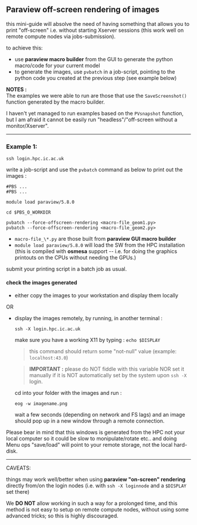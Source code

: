 

## Paraview off-screen rendering of images

this mini-guide will absolve the need of having something that allows you to print "off-screen" i.e. without starting Xserver sessions
(this work well on remote compute nodes via jobs-submission).

to achieve this:  

-  use **paraview macro builder** from the GUI to generate the python macro/code for your current model
- to generate the images, use `pvbatch` in a job-script, pointing to the python code you created at the previous step (see example below)


**NOTES :**   
The examples we were able to run are those that use the `SaveScreenshot()` function generated by the macro builder.  

I haven't yet managed to run examples based on the `PVsnapshot` function, but I am afraid it cannot be easily run "headless"/"off-screen without a monitor/Xserver".  

---

### Example 1:

`ssh login.hpc.ic.ac.uk`

write a job-script and use the `pvbatch` command as below to print out the images :

```
#PBS ...
#PBS ...

module load paraview/5.8.0

cd $PBS_O_WORKDIR

pvbatch --force-offscreen-rendering <macro-file_geom1.py>
pvbatch --force-offscreen-rendering <macro-file_geom2.py>

```

- `macro-file_\*.py` are those built from **paraview GUI macro builder**    
- `module load paraview/5.8.0` will load the SW from the HPC installation (this is compiled with **osmesa** support -- i.e. for doing the graphics printouts on the CPUs without needing the GPUs.)  

submit your printing script in a batch job as usual.


#### check the images generated  


- either copy the images to your workstation and display them locally

OR

- display the images remotely, by running, in another terminal :  

  `ssh -X login.hpc.ic.ac.uk`

  make sure you have a working X11 by typing : `echo $DISPLAY`  
  > this command should return some "not-null" value (example: `localhost:43.0`)

  > **IMPORTANT :** please do NOT fiddle with this variable NOR set it manually if it is NOT automatically set by the system upon `ssh -X` login.

  cd into your folder with the images and run :

  `eog -w imagename.png`

  wait a few seconds (depending on network and FS lags) and an image should pop up in a new window through a remote connection.

Please bear in mind that this windows is generated from the HPC not your local computer so it could be slow to monipulate/rotate etc.. and doing Menu ops "save/load" will point to your remote storage, not the local hard-disk.



---
CAVEATS:

things may work well/better when using **paraview "on-screen" rendering** directly from/on the login nodes (i.e. with `ssh -X loginnode` and a `$DISPLAY` set there)

We **DO NOT** allow working in such a way for a prolonged time, and this method is not easy to setup on remote compute nodes, without using some advanced tricks; so this is highly discouraged.






